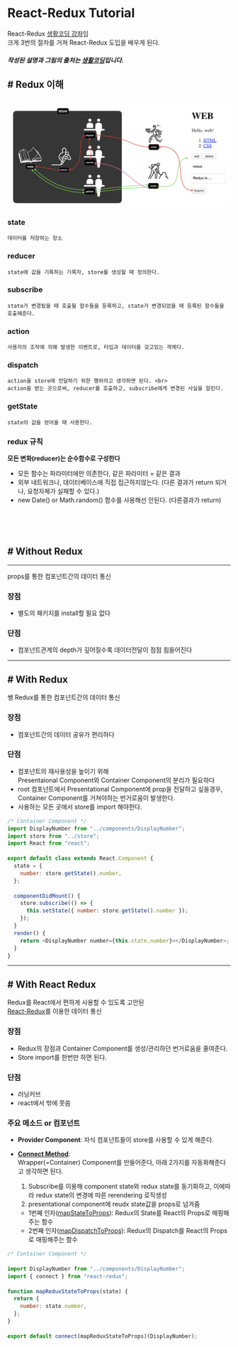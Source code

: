 # React-Redux Tutorial

React-Redux [생활코딩 강좌](https://www.youtube.com/watch?v=fkNdsUVBksw&list=PLuHgQVnccGMDuVdsGtH1_452MtRxALb_7&index=1)임 <br>
크게 3번의 절차를 거쳐 React-Redux 도입을 배우게 된다. <br>

##### 작성된 설명과 그림의 출처는 [생활코딩](https://opentutorials.org/course/1)입니다.

## # Redux 이해

![redux-map](./assets/images/redux_process.png)<br>

### **state**

    데이터를 저장하는 장소

### **reducer**

    state에 값을 기록하는 기록자, store를 생성할 때 정의한다.

### **subscribe**

    state가 변경됬을 때 호출될 함수들을 등록하고, state가 변경되었을 때 등록된 함수들을 호출해준다.

### **action**

    사용자의 조작에 의해 발생한 이벤트로, 타입과 데이터를 갖고있는 객체다.

### **dispatch**

    action을 store에 전달하기 위한 행위라고 생각하면 된다. <br>
    action을 받는 곳으로써, reducer를 호출하고, subscribe에게 변경된 사실을 알린다.

### **getState**

    state의 값을 얻어올 때 사용한다.

### redux 규칙

**모든 변화(reducer)는 순수함수로 구성한다**

- 모든 함수는 파라미터에만 의존한다, 같은 파라미터 = 같은 결과
- 외부 네트워크나, 데이터베이스에 직접 접근하지않는다. (다른 결과가 return 되거나, 요청자체가 실패할 수 있다.)
- new Date() or Math.random() 함수를 사용해선 안된다. (다른결과가 return)

<br><br><br>

## # Without Redux

---

props를 통한 컴포넌트간의 데이터 통신

### **장점**

- 별도의 패키지를 install할 필요 없다

### **단점**

- 컴포넌트관계의 depth가 깊어질수록 데이터전달이 점점 힘들어진다

---

## # With Redux

쌩 Redux를 통한 컴포넌트간의 데이터 통신

### **장점**

- 컴포넌트간의 데이터 공유가 편리하다

### **단점**

- 컴포넌트의 재사용성을 높이기 위해<br> Presentaional Component와 Container Component의 분리가 필요하다
- root 컴포넌트에서 Presentational Component에 prop을 전달하고 싶을경우, <br> Container Component를 거쳐야하는 번거로움이 발생한다.
- 사용하는 모든 곳에서 store를 import 해야한다.

```js
/* Container Component */
import DisplayNumber from "../components/DisplayNumber";
import store from "../store";
import React from "react";

export default class extends React.Component {
  state = {
    number: store.getState().number,
  };

  componentDidMount() {
    store.subscribe(() => {
      this.setState({ number: store.getState().number });
    });
  }
  render() {
    return <DisplayNumber number={this.state.number}></DisplayNumber>;
  }
}
```

---

## # With React Redux

Redux를 React에서 편하게 사용할 수 있도록 고안된 <br>
[React-Redux](https://redux.js.org/basics/usage-with-react)를 이용한 데이터 통신

### **장점**

- Redux의 장점과 Container Component를 생성/관리하던 번거로움을 줄여준다.
- Store import를 한번만 하면 된다.

### **단점**

- 러닝커브
- react에서 밖에 못씀

### 주요 메소드 or 컴포넌트

- **Provider Component**: 자식 컴포넌트들이 store를 사용할 수 있게 해준다.

- **[Connect Method](https://gist.github.com/gaearon/1d19088790e70ac32ea636c025ba424e)**:\
  Wrapper(=Container) Component를 만들어준다, 아래 2가지를 자동화해준다고 생각하면 된다.

  1. Subscribe를 이용해 component state와 redux state를 동기화하고, 이에따라 redux state의 변경에 따른 rerendering 로직생성
  2. presentational component에 reudx state값을 props로 넘겨줌

  - 1번째 인자([mapStateToProps](https://react-redux.js.org/using-react-redux/connect-mapstate)): Redux의 State를 React의 Props로 매핑해주는 함수
  - 2번째 인자([mapDispatchToProps](https://react-redux.js.org/using-react-redux/connect-mapdispatch)): Redux의 Dispatch를 React의 Props로 매핑해주는 함수

```js
/* Container Component */

import DisplayNumber from "../components/DisplayNumber";
import { connect } from "react-redux";

function mapReduxStateToProps(state) {
  return {
    number: state.number,
  };
}

export default connect(mapReduxStateToProps)(DisplayNumber);
```
